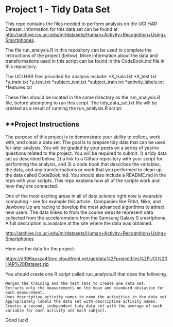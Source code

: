 Project 1 - Tidy Data Set
=====================

This repo contains the files needed to perform analysis on the UCI HAR Dataset.  Information for this data set can be found at http://archive.ics.uci.edu/ml/datasets/Human+Activity+Recognition+Using+Smartphones.

The file run_analysis.R in this repository can be used to complete the instructions of the project (below).  More information about the data and transformations used in this script can be found in the CodeBook.md file in this repository. 

The UCI HAR files provided for analysis include:
*X_train.txt
*X_test.txt
*y_train.txt
*y_test.txt
*subject_test.txt
*subject_train.txt
*activity_labels.txt
*features.txt

These files should be located in the same directory as the run_analysis.R file, before attempting to run this script.  The tidy_data_set.txt file will be created as a result of running the run_analysis.R script.   

**Project Instructions
----------------------------
The purpose of this project is to demonstrate your ability to collect, work with, and clean a data set. The goal is to prepare tidy data that can be used for later analysis. You will be graded by your peers on a series of yes/no questions related to the project. You will be required to submit: 1) a tidy data set as described below, 2) a link to a Github repository with your script for performing the analysis, and 3) a code book that describes the variables, the data, and any transformations or work that you performed to clean up the data called CodeBook.md. You should also include a README.md in the repo with your scripts. This repo explains how all of the scripts work and how they are connected. 

One of the most exciting areas in all of data science right now is wearable computing - see for example this article . Companies like Fitbit, Nike, and Jawbone Up are racing to develop the most advanced algorithms to attract new users. The data linked to from the course website represent data collected from the accelerometers from the Samsung Galaxy S smartphone. A full description is available at the site where the data was obtained:

http://archive.ics.uci.edu/ml/datasets/Human+Activity+Recognition+Using+Smartphones

Here are the data for the project:

https://d396qusza40orc.cloudfront.net/getdata%2Fprojectfiles%2FUCI%20HAR%20Dataset.zip

 You should create one R script called run_analysis.R that does the following. 

    Merges the training and the test sets to create one data set.
    Extracts only the measurements on the mean and standard deviation for each measurement. 
    Uses descriptive activity names to name the activities in the data set
    Appropriately labels the data set with descriptive activity names. 
    Creates a second, independent tidy data set with the average of each variable for each activity and each subject. 

Good luck!
